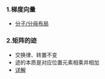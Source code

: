 ### 1.梯度向量
- [分子/分母布局](https://blog.csdn.net/qq_41035283/article/details/121631656)
### 2.矩阵的迹
- 交换律、转置不变
- 迹的本质是对应位置元素相乘并相加
- [详解]()